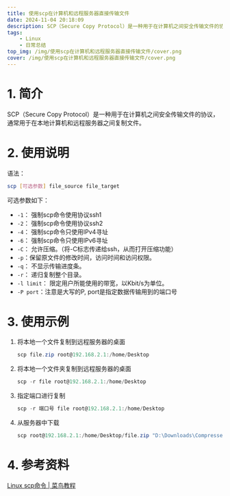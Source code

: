 ```yaml
---
title: 使用scp在计算机和远程服务器直接传输文件
date: 2024-11-04 20:18:09
description: SCP（Secure Copy Protocol）是一种用于在计算机之间安全传输文件的协议，通常用于在本地计算机和远程服务器之间复制文件。
tags: 
    - Linux
    - 日常总结
top_img: /img/使用scp在计算机和远程服务器直接传输文件/cover.png
cover: /img/使用scp在计算机和远程服务器直接传输文件/cover.png
---
```

# 1. 简介

SCP（Secure Copy Protocol）是一种用于在计算机之间安全传输文件的协议，通常用于在本地计算机和远程服务器之间复制文件。

# 2. 使用说明

语法：

```bash
scp [可选参数] file_source file_target 
```

可选参数如下：

-   `-1`： 强制scp命令使用协议ssh1
-   `-2`： 强制scp命令使用协议ssh2
-   `-4`： 强制scp命令只使用IPv4寻址
-   `-6`： 强制scp命令只使用IPv6寻址
-   `-C`： 允许压缩。（将-C标志传递给ssh，从而打开压缩功能）
-   `-p`：保留原文件的修改时间，访问时间和访问权限。
-   `-q`： 不显示传输进度条。
-   `-r`： 递归复制整个目录。
-   `-l limit`： 限定用户所能使用的带宽，以Kbit/s为单位。
-   `-P port`：注意是大写的P, port是指定数据传输用到的端口号

# 3. 使用示例

1.   将本地一个文件复制到远程服务器的桌面

     ```powershell
     scp file.zip root@192.168.2.1:/home/Desktop
     ```

2.   将本地一个文件夹复制到远程服务器的桌面

     ```powershell
     scp -r file root@192.168.2.1:/home/Desktop
     ```

3.   指定端口进行复制

     ```powershell
     scp -r 端口号 file root@192.168.2.1:/home/Desktop
     ```

4.   从服务器中下载

     ```powershell
     scp root@192.168.2.1:/home/Desktop/file.zip "D:\Downloads\Compressed"
     ```

# 4. 参考资料

[Linux scp命令 | 菜鸟教程](https://www.runoob.com/linux/linux-comm-scp.html)
